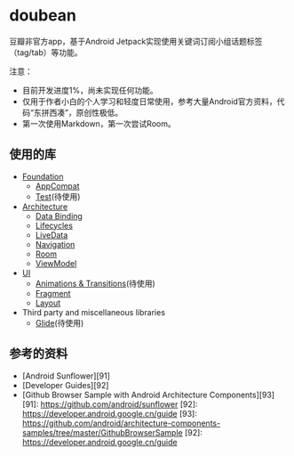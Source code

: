 doubean
=======
豆瓣非官方app，基于Android Jetpack实现使用关键词订阅小组话题标签（tag/tab）等功能。

注意：
* 目前开发进度1%，尚未实现任何功能。
* 仅用于作者小白的个人学习和轻度日常使用，参考大量Android官方资料，代码“东拼西凑”，原创性极低。
* 第一次使用Markdown，第一次尝试Room。

使用的库
-------
* [Foundation][0]
  * [AppCompat][1]
  * [Test][4](待使用)
* [Architecture][10]
  * [Data Binding][11]
  * [Lifecycles][12]
  * [LiveData][13]
  * [Navigation][14]
  * [Room][16]
  * [ViewModel][17]
* [UI][30]
  * [Animations & Transitions][31](待使用)
  * [Fragment][34]
  * [Layout][35]
* Third party and miscellaneous libraries
  * [Glide][90](待使用)

[0]: https://developer.android.com/jetpack/components
[1]: https://developer.android.com/topic/libraries/support-library/packages#v7-appcompat
[4]: https://developer.android.com/training/testing/
[10]: https://developer.android.com/jetpack/arch/
[11]: https://developer.android.com/topic/libraries/data-binding/
[12]: https://developer.android.com/topic/libraries/architecture/lifecycle
[13]: https://developer.android.com/topic/libraries/architecture/livedata
[14]: https://developer.android.com/topic/libraries/architecture/navigation/
[16]: https://developer.android.com/topic/libraries/architecture/room
[17]: https://developer.android.com/topic/libraries/architecture/viewmodel
[30]: https://developer.android.com/guide/topics/ui
[31]: https://developer.android.com/training/animation/
[34]: https://developer.android.com/guide/components/fragments
[35]: https://developer.android.com/guide/topics/ui/declaring-layout
[90]: https://bumptech.github.io/glide/

参考的资料
---------
* [Android Sunflower][91]
* [Developer Guides][92]
* [Github Browser Sample with Android Architecture Components][93]
[91]: https://github.com/android/sunflower
[92]: https://developer.android.google.cn/guide
[93]: https://github.com/android/architecture-components-samples/tree/master/GithubBrowserSample
[92]: https://developer.android.google.cn/guide
